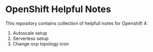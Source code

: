# OpenShift Helpful Notes

This repository contains collection of helpfull notes for Openshift 4:

1. Autoscale setup
2. Serverless setup
3. Change ocp topology icon

